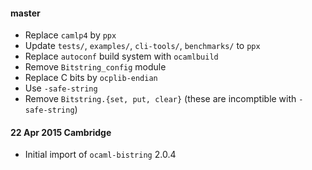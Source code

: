 #### master

- Replace `camlp4` by `ppx`
- Update `tests/`, `examples/`, `cli-tools/`, `benchmarks/` to `ppx`
- Replace `autoconf` build system with `ocamlbuild`
- Remove `Bitstring_config` module
- Replace C bits by `ocplib-endian`
- Use `-safe-string`
- Remove `Bitstring.{set, put, clear}` (these are incomptible with
  `-safe-string`)

#### 22 Apr 2015 Cambridge

- Initial import of `ocaml-bistring` 2.0.4
